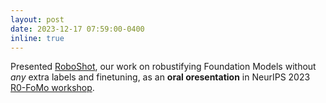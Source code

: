 ```yaml
---
layout: post
date: 2023-12-17 07:59:00-0400
inline: true
---
```

Presented [RoboShot](https://dyahadila.github.io/assets/pdf/roboshot.pdf), our work on robustifying Foundation Models without *any* extra labels and finetuning, as an **oral oresentation** in NeurIPS 2023 [R0-FoMo workshop](https://sites.google.com/view/r0-fomo).